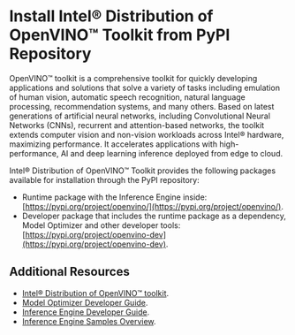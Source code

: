 # Install Intel® Distribution of OpenVINO™ Toolkit from PyPI Repository

OpenVINO™ toolkit is a comprehensive toolkit for quickly developing applications and solutions that solve a variety of tasks including emulation of human vision, automatic speech recognition, natural language processing, recommendation systems, and many others. Based on latest generations of artificial neural networks, including Convolutional Neural Networks (CNNs), recurrent and attention-based networks, the toolkit extends computer vision and non-vision workloads across Intel® hardware, maximizing performance. It accelerates applications with high-performance, AI and deep learning inference deployed from edge to cloud.

Intel® Distribution of OpenVINO™ Toolkit provides the following packages available for installation through the PyPI repository:

* Runtime package with the Inference Engine inside: [https://pypi.org/project/openvino/](https://pypi.org/project/openvino/).
* Developer package that includes the runtime package as a dependency, Model Optimizer and other developer tools: [https://pypi.org/project/openvino-dev](https://pypi.org/project/openvino-dev).

## Additional Resources

- [Intel® Distribution of OpenVINO™ toolkit](https://software.intel.com/en-us/openvino-toolkit).
- [Model Optimizer Developer Guide](../MO_DG/Deep_Learning_Model_Optimizer_DevGuide.md).
- [Inference Engine Developer Guide](../IE_DG/Deep_Learning_Inference_Engine_DevGuide.md).
- [Inference Engine Samples Overview](../IE_DG/Samples_Overview.md).
